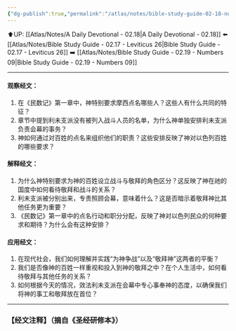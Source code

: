 ```yaml
---
{"dg-publish":true,"permalink":"/atlas/notes/bible-study-guide-02-18-numbers-01/"}
---
```


⬆️UP: [[Atlas/Notes/A Daily Devotional - 02.18\|A Daily Devotional - 02.18]]
⬅️ [[Atlas/Notes/Bible Study Guide - 02.17 - Leviticus 26\|Bible Study Guide - 02.17 - Leviticus 26]]
➡️ [[Atlas/Notes/Bible Study Guide - 02.19 - Numbers 09\|Bible Study Guide - 02.19 - Numbers 09]] 

---

#### 观察经文：
1. 在《民数记》第一章中，神特别要求摩西点名哪些人？这些人有什么共同的特征？
2. 章节中提到利未支派没有被列入战斗人员的名单，为什么神单独安排利未支派负责会幕的事务？
3. 神如何通过对百姓的点名来组织他们的职责？这些安排反映了神对以色列百姓的哪些要求？

#### 解释经文：
1. 为什么神特别要求为神的百姓设立战斗与敬拜的角色区分？这反映了神在祂的国度中如何看待敬拜和战斗的关系？
2. 利未支派被分别出来，专责照顾会幕，意味着什么？这是否暗示着敬拜神比其他任务更为重要？
3. 《民数记》第一章中的点名行动和职分分配，反映了神对以色列民众的何种要求和期待？为什么会有这种安排？

#### 应用经文：
1. 在现代社会，我们如何理解并实践“为神争战”以及“敬拜神”这两者的平衡？
2. 我们是否像神的百姓一样重视和投入到神的敬拜之中？在个人生活中，如何看待敬拜与其他任务的关系？
3. 如何根据今天的情况，效法利未支派在会幕中专心事奉神的态度，以确保我们将神的事工和敬拜放在首位？

---
### 【经文注释】（摘自《圣经研修本》）

